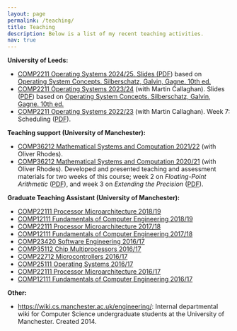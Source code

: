 ```yaml
---
layout: page
permalink: /teaching/
title: Teaching
description: Below is a list of my recent teaching activities.
nav: true
---
```


<b>University of Leeds:</b>

<ul>

<li> <a 
href="https://webprod3.leeds.ac.uk/catalogue/dynmodules.asp?Y=202425&M=COMP-2211">COMP2211 Operating Systems 2024/25. Slides (<a href="../assets/pdf/COMP2211-2024-slides.pdf">PDF</a>) based on <a href="https://www.os-book.com/OS10/">Operating System Concepts. Silberschatz, Galvin, Gagne. 10th ed.</a></a></li>

<li> <a 
href="https://webprod3.leeds.ac.uk/catalogue/dynmodules.asp?Y=202324&M=COMP-2211">COMP2211 Operating Systems 2023/24</a> (with Martin Callaghan). Slides (<a href="../assets/pdf/COMP2211-2023-slides.pdf">PDF</a>) based on <a href="https://www.os-book.com/OS10/">Operating System Concepts. Silberschatz, Galvin, Gagne. 10th ed.</a></li>

<li> <a 
href="https://webprod3.leeds.ac.uk/catalogue/dynmodules.asp?Y=202223&M=COMP-2211">COMP2211 Operating Systems 2022/23</a> (with Martin Callaghan). Week 7: Scheduling (<a href="../assets/pdf/COMP2211_week7.pdf">PDF</a>).</li>

</ul>

<b>Teaching support (University of Manchester):</b>

<ul>

<li> <a href="http://studentnet.cs.manchester.ac.uk/ugt/2021/COMP36212/syllabus/">COMP36212 Mathematical Systems and Computation 2021/22</a> (with Oliver Rhodes).</li>

<li> <a href="http://studentnet.cs.manchester.ac.uk/ugt/2020/COMP36212/syllabus/">COMP36212 Mathematical Systems and Computation 2020/21</a> (with Oliver Rhodes). Developed and presented teaching and assessment materials for two weeks of this course; week 2 on <i>Floating-Point Arithmetic</i> (<a href="../assets/pdf/COMP36212_week2.pdf">PDF</a>), and week 3 on <i>Extending the Precision</i> (<a href="../assets/pdf/COMP36212_week3.pdf">PDF</a>).</li>

</ul>

<b>Graduate Teaching Assistant (University of Manchester):</b>
<ul>
<li> <a href="http://studentnet.cs.manchester.ac.uk/syllabus/index.php?code=COMP22111&year=2018">COMP22111 Processor Microarchitecture 2018/19</a></li>

<li> <a href="https://studentnet.cs.manchester.ac.uk/syllabus/index.php?code=COMP12111&year=2018">COMP12111 Fundamentals of Computer Engineering 2018/19</a></li>

<li> <a href="http://studentnet.cs.manchester.ac.uk/syllabus/index.php?code=COMP22111&year=2017">COMP22111 Processor Microarchitecture 2017/18</a></li>

<li> <a href="https://studentnet.cs.manchester.ac.uk/syllabus/index.php?code=COMP12111&year=2017">COMP12111 Fundamentals of Computer Engineering 2017/18</a></li>

<li> <a href="https://studentnet.cs.manchester.ac.uk/ugt/2016/COMP23420/syllabus/">COMP23420 Software Engineering 2016/17</a></li>

<li> <a href="https://studentnet.cs.manchester.ac.uk/ugt/2016/COMP35112/syllabus/">COMP35112 Chip Multiprocessors 2016/17</a></li>

<li> <a href="https://studentnet.cs.manchester.ac.uk/ugt/2016/COMP22712/syllabus/">COMP22712 Microcontrollers 2016/17</a></li>

<li> <a href="http://syllabus.cs.manchester.ac.uk/ugt/2016/COMP25111/">COMP25111 Operating Systems 2016/17</a></li>

<li> <a href="http://studentnet.cs.manchester.ac.uk/syllabus/index.php?code=COMP22111&year=2016">COMP22111 Processor Microarchitecture 2016/17</a></li>

<li> <a href="https://studentnet.cs.manchester.ac.uk/syllabus/index.php?code=COMP12111&year=2016">COMP12111 Fundamentals of Computer Engineering 2016/17</a></li>
</ul>



<b>Other:</b>

<ul>

<li> <a href="https://wiki.cs.manchester.ac.uk/engineering/">https://wiki.cs.manchester.ac.uk/engineering/</a>: Internal departmental wiki for Computer Science undergraduate students at the University of Manchester. Created 2014. </li>

</ul>

